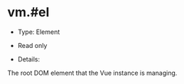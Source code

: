 # vm.#el

* Type: Element

* Read only

* Details:

The root DOM element that the Vue instance is managing.
